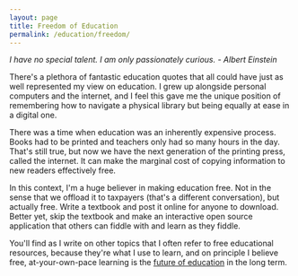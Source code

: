 ```yaml
---
layout: page
title: Freedom of Education
permalink: /education/freedom/
---
```


*I have no special talent. I am only passionately curious. - Albert Einstein*

There's a plethora of fantastic education quotes that all could have just as well represented my view on education.
I grew up alongside personal computers and the internet, and I feel this gave me the unique position of remembering
how to navigate a physical library but being equally at ease in a digital one.

There was a time when education was an inherently expensive process. Books had to be printed and teachers only
had so many hours in the day. That's still true, but now we have the next generation of the printing press, called
the internet. It can make the marginal cost of copying information to new readers effectively free.

In this context, I'm a huge believer in making education free. Not in the sense that we offload it to taxpayers
(that's a different conversation), but actually free. Write a textbook and post it online for anyone to download.
Better yet, skip the textbook and make an interactive open source application that others can fiddle with and learn 
as they fiddle.

You'll find as I write on other topics that I often refer to free educational resources, because they're what I
use to learn, and on principle I believe free, at-your-own-pace learning is the 
[future of education](https://www.khanacademy.org/about/impact) in the long term.